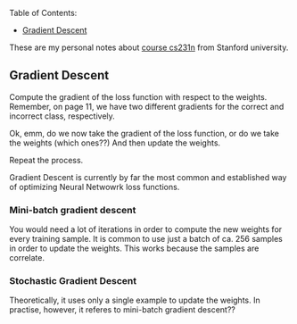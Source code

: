 
Table of Contents:

- [Gradient Descent](#grad)


These are my personal notes about [course cs231n](http://cs231n.stanford.edu/) from Stanford university. 

<a name='grad'></a>

## Gradient Descent

Compute the gradient of the loss function with respect to the weights. Remember, on page 11, we have two different gradients for the correct and incorrect class, respectively.

Ok, emm, do we now take the gradient of the loss function, or do we take the weights (which ones??) And then update the weights.

Repeat the process.

Gradient Descent is currently by far the most common and established way of optimizing Neural Netwowrk loss functions.

### Mini-batch gradient descent
You would need a lot of iterations in order to compute the new weights for every training sample.
It is common to use just a batch of ca. 256 samples in order to update the weights. This works because the samples are correlate.

### Stochastic Gradient Descent
Theoretically, it uses only a single example to update the weights. In practise, however, it referes to mini-batch gradient descent??